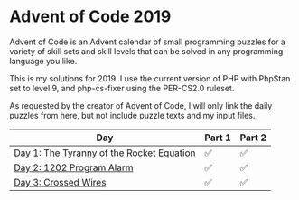 # Advent of Code 2019

Advent of Code is an Advent calendar of small programming puzzles for a variety of skill sets and skill levels that can be solved in any programming language you like.

This is my solutions for 2019. I use the current version of PHP with PhpStan set to level 9, and php-cs-fixer using the PER-CS2.0 ruleset.

As requested by the creator of Advent of Code, I will only link the daily puzzles from here, but not include puzzle texts and my input files.

| Day | Part 1 | Part 2 |
|---|---|---|
| [Day 1: The Tyranny of the Rocket Equation](https://adventofcode.com/2019/day/1) | :white_check_mark: | :white_check_mark:
| [Day 2: 1202 Program Alarm](https://adventofcode.com/2019/day/2) | :white_check_mark: | :white_check_mark:
| [Day 3: Crossed Wires](https://adventofcode.com/2019/day/3) | :white_check_mark: | :white_check_mark:

